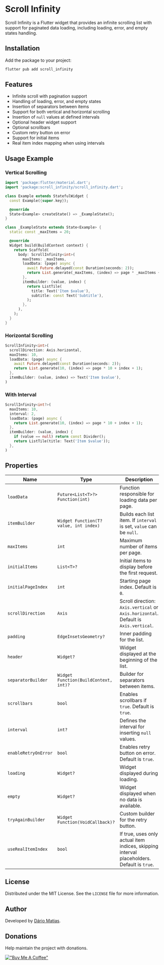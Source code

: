 # Scroll Infinity

Scroll Infinity is a Flutter widget that provides an infinite scrolling list with support for paginated data loading, including loading, error, and empty states handling.

## Installation

Add the package to your project:

```bash
flutter pub add scroll_infinity
```

## Features

- Infinite scroll with pagination support
- Handling of loading, error, and empty states
- Insertion of separators between items
- Support for both vertical and horizontal scrolling
- Insertion of `null` values at defined intervals
- Optional header widget support
- Optional scrollbars
- Custom retry button on error
- Support for initial items
- Real item index mapping when using intervals

## Usage Example

### Vertical Scrolling

```dart
import 'package:flutter/material.dart';
import 'package:scroll_infinity/scroll_infinity.dart';

class Example extends StatefulWidget {
  const Example({super.key});

  @override
  State<Example> createState() => _ExampleState();
}

class _ExampleState extends State<Example> {
  static const _maxItems = 20;

  @override
  Widget build(BuildContext context) {
    return Scaffold(
      body: ScrollInfinity<int>(
        maxItems: _maxItems,
        loadData: (page) async {
          await Future.delayed(const Duration(seconds: 2));
          return List.generate(_maxItems, (index) => page * _maxItems + index + 1);
        },
        itemBuilder: (value, index) {
          return ListTile(
            title: Text('Item $value'),
            subtitle: const Text('Subtitle'),
          );
        },
      ),
    );
  }
}
```

### Horizontal Scrolling

```dart
ScrollInfinity<int>(
  scrollDirection: Axis.horizontal,
  maxItems: 10,
  loadData: (page) async {
    await Future.delayed(const Duration(seconds: 2));
    return List.generate(10, (index) => page * 10 + index + 1);
  },
  itemBuilder: (value, index) => Text('Item $value'),
)
```

### With Interval

```dart
ScrollInfinity<int?>(
  maxItems: 10,
  interval: 2,
  loadData: (page) async {
    return List.generate(10, (index) => page * 10 + index + 1);
  },
  itemBuilder: (value, index) {
    if (value == null) return const Divider();
    return ListTile(title: Text('Item $value'));
  },
)
```

## Properties

| Name                 | Type                                   | Description                                                                                |
| -------------------- | -------------------------------------- | ------------------------------------------------------------------------------------------ |
| `loadData`           | `Future<List<T>?> Function(int)`       | Function responsible for loading data per page.                                            |
| `itemBuilder`        | `Widget Function(T? value, int index)` | Builds each list item. If `interval` is set, `value` can be `null`.                        |
| `maxItems`           | `int`                                  | Maximum number of items per page.                                                          |
| `initialItems`       | `List<T>?`                             | Initial items to display before the first request.                                         |
| `initialPageIndex`   | `int`                                  | Starting page index. Default is `0`.                                                       |
| `scrollDirection`    | `Axis`                                 | Scroll direction: `Axis.vertical` or `Axis.horizontal`. Default is `Axis.vertical`.        |
| `padding`            | `EdgeInsetsGeometry?`                  | Inner padding for the list.                                                                |
| `header`             | `Widget?`                              | Widget displayed at the beginning of the list.                                             |
| `separatorBuilder`   | `Widget Function(BuildContext, int)?`  | Builder for separators between items.                                                      |
| `scrollbars`         | `bool`                                 | Enables scrollbars if `true`. Default is `true`.                                           |
| `interval`           | `int?`                                 | Defines the interval for inserting `null` values.                                          |
| `enableRetryOnError` | `bool`                                 | Enables retry button on error. Default is `true`.                                          |
| `loading`            | `Widget?`                              | Widget displayed during loading.                                                           |
| `empty`              | `Widget?`                              | Widget displayed when no data is available.                                                |
| `tryAgainBuilder`    | `Widget Function(VoidCallback)?`       | Custom builder for the retry button.                                                       |
| `useRealItemIndex`   | `bool`                                 | If true, uses only actual item indices, skipping interval placeholders. Default is `true`. |

## License

Distributed under the MIT License. See the `LICENSE` file for more information.

## Author

Developed by [Dário Matias](https://github.com/dariomatias-dev).

## Donations

Help maintain the project with donations.

[!["Buy Me A Coffee"](https://www.buymeacoffee.com/assets/img/custom_images/orange_img.png)](https://www.buymeacoffee.com/dariomatias)
